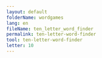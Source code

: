 ```yaml
---
layout: default
folderName: wordgames
lang: en
fileName: ten_letter_word_finder
permalink: ten-letter-word-finder
tool: ten-letter-word-finder
letter: 10
---
```

